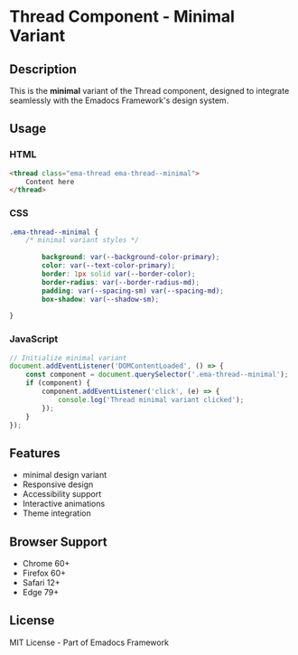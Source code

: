 # Thread Component - Minimal Variant

## Description
This is the **minimal** variant of the Thread component, designed to integrate seamlessly with the Emadocs Framework's design system.

## Usage

### HTML
```html
<thread class="ema-thread ema-thread--minimal">
    Content here
</thread>
```

### CSS
```css
.ema-thread--minimal {
    /* minimal variant styles */
    
        background: var(--background-color-primary);
        color: var(--text-color-primary);
        border: 1px solid var(--border-color);
        border-radius: var(--border-radius-md);
        padding: var(--spacing-sm) var(--spacing-md);
        box-shadow: var(--shadow-sm);
    
}
```

### JavaScript
```javascript
// Initialize minimal variant
document.addEventListener('DOMContentLoaded', () => {
    const component = document.querySelector('.ema-thread--minimal');
    if (component) {
        component.addEventListener('click', (e) => {
            console.log('Thread minimal variant clicked');
        });
    }
});
```

## Features
- minimal design variant
- Responsive design
- Accessibility support
- Interactive animations
- Theme integration

## Browser Support
- Chrome 60+
- Firefox 60+
- Safari 12+
- Edge 79+

## License
MIT License - Part of Emadocs Framework

